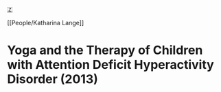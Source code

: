 [🇿](zotero://select/library/items/7PGZ6AW7)

[[People/Katharina Lange]] 
# Yoga and the Therapy of Children with Attention Deficit Hyperactivity Disorder (2013)

